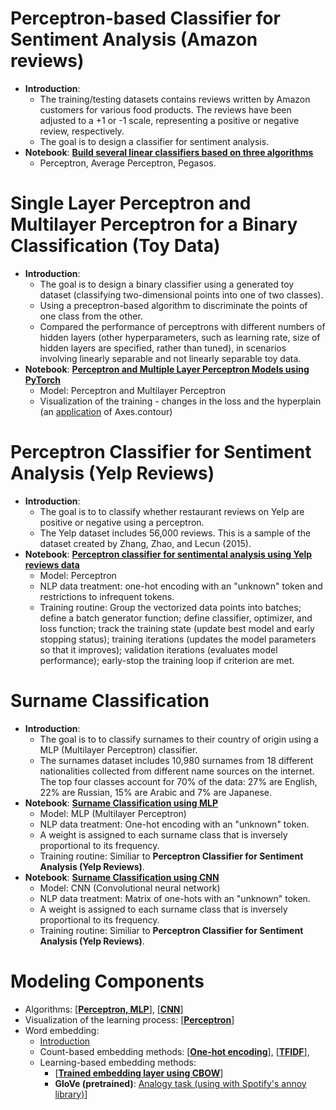 # Perceptron-based Classifier for Sentiment Analysis (Amazon reviews)
- **Introduction**:
  - The training/testing datasets contains reviews written by Amazon customers for various food products. The reviews have been adjusted to a +1 or -1 scale, representing a positive or negative review, respectively.
  - The goal is to design a classifier for sentiment analysis.
- **Notebook**: [**Build several linear classifiers based on three algorithms**](https://github.com/houzhj/Machine_Learning/blob/main/ipynb/Amazon_Reviews/amazon_linear_classifiers.ipynb)
  - Perceptron, Average Perceptron, Pegasos.

# Single Layer Perceptron and Multilayer Perceptron for a Binary Classification (Toy Data)
- **Introduction**:
  - The goal is to design a binary classifier using a generated toy dataset (classifying two-dimensional points into one of two classes).
  - Using a preceptron-based algorithm to discriminate the points of one class from the other.
  - Compared the performance of perceptrons with different numbers of hidden layers (other hyperparameters, such as learning rate, size of hidden layers are specified, rather than tuned), in scenarios involving linearly separable and not linearly separable toy data.
- **Notebook**: [**Perceptron and Multiple Layer Perceptron Models using PyTorch**](https://github.com/houzhj/Machine_Learning/blob/main/ipynb/Perceptron_ToyData/MAIN_perceptron_mlp.ipynb)
  - Model: Perceptron and Multilayer Perceptron
  - Visualization of the training - changes in the loss and the hyperplain (an [application](https://github.com/houzhj/Machine_Learning/blob/main/ipynb/Perceptron_ToyData/perceptron_visualization.ipynb) of Axes.contour)

# Perceptron Classifier for Sentiment Analysis (Yelp Reviews)
- **Introduction**:
  - The goal is to to classify whether restaurant reviews on Yelp are positive or negative using a perceptron.
  - The Yelp dataset includes 56,000 reviews. This is a sample of the dataset created by Zhang, Zhao, and Lecun (2015).
- **Notebook**: [**Perceptron classifier for sentimental analysis using Yelp reviews data**](https://github.com/houzhj/Machine_Learning/blob/main/ipynb/Yelp_Reviews/MAIN_yelp_perceptron.ipynb)
  - Model: Perceptron
  - NLP data treatment: one-hot encoding with an "unknown" token and restrictions to infrequent tokens. 
  - Training routine: Group the vectorized data points into batches; define a batch generator function; define classifier, optimizer, and loss function; track the training state (update best model and early stopping status); training iterations (updates the model parameters so that it improves); validation iterations (evaluates model performance); early-stop the training loop if criterion are met.

# Surname Classification
- **Introduction**:
  - The goal is to to classify surnames to their country of origin using a MLP (Multilayer Perceptron) classifier.
  - The surnames dataset includes 10,980 surnames from 18 different nationalities collected from different name sources on the internet. The top four classes account for 70% of the data: 27% are English, 22% are Russian, 15% are Arabic and 7% are Japanese. 
- **Notebook**: [**Surname Classification using MLP**](https://github.com/houzhj/Machine_Learning/blob/main/ipynb/Surname_Nationality/MAIN_surname_MLP.ipynb)
  - Model: MLP (Multilayer Perceptron)
  - NLP data treatment: One-hot encoding with an "unknown" token.
  - A weight is assigned to each surname class that is inversely proportional to its frequency.
  - Training routine: Similiar to **Perceptron Classifier for Sentiment Analysis (Yelp Reviews)**.
- **Notebook**: [**Surname Classification using CNN**](https://github.com/houzhj/Machine_Learning/blob/main/ipynb/Surname_Nationality/MAIN_surname_CNN.ipynb)
  - Model: CNN (Convolutional neural network)
  - NLP data treatment: Matrix of one-hots with an "unknown" token.
  - A weight is assigned to each surname class that is inversely proportional to its frequency.
  - Training routine: Similiar to **Perceptron Classifier for Sentiment Analysis (Yelp Reviews)**.

# Modeling Components
- Algorithms: [[**Perceptron, MLP**](https://github.com/houzhj/Machine_Learning/blob/main/ipynb/Perceptron_ToyData/perceptron_classifiers.ipynb)], [[**CNN**](https://github.com/houzhj/Machine_Learning/blob/main/ipynb/Surname_Nationality/convolutional_layer.ipynb)]
- Visualization of the learning process: [[**Perceptron**](https://github.com/houzhj/Machine_Learning/blob/main/ipynb/Perceptron_ToyData/perceptron_visualization.ipynb)]
- Word embedding:
  - [Introduction]()
  - Count-­based embedding methods: [[**One-hot encoding**](https://github.com/houzhj/Machine_Learning/blob/main/ipynb/Yelp_Reviews/class_Vectorizer.ipynb)], [[**TFIDF**](https://github.com/houzhj/Machine_Learning/blob/main/ipynb/IMDB_Reviews/tfidf.ipynb)],
  - Learning-­based embedding methods:
    - [[**Trained embedding layer using CBOW**](https://github.com/houzhj/Machine_Learning/blob/main/ipynb/Frankenstein/Embedding_layer.ipynb)]
    - **GloVe (pretrained)**: [Analogy task (using with Spotify's annoy library)](https://github.com/houzhj/Machine_Learning/blob/main/ipynb/AGNews/pretrained_embeddings_GloVe.ipynb)]
